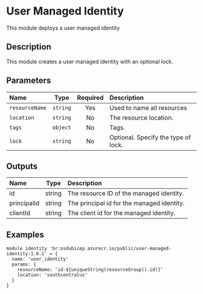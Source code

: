 # User Managed Identity

This module deploys a user managed identity

## Description

This module creates a user managed identity with an optional lock.

## Parameters

| Name           | Type     | Required | Description                         |
| :------------- | :------: | :------: | :---------------------------------- |
| `resourceName` | `string` | Yes      | Used to name all resources          |
| `location`     | `string` | No       | The resource location.              |
| `tags`         | `object` | No       | Tags.                               |
| `lock`         | `string` | No       | Optional. Specify the type of lock. |

## Outputs

| Name        | Type   | Description                                |
| :---------- | :----: | :----------------------------------------- |
| id          | string | The resource ID of the managed identity.   |
| principalId | string | The principal id for the managed identity. |
| clientId    | string | The client id for the managed identity.    |

## Examples

```bicep
module identity 'br:osdubicep.azurecr.io/public/user-managed-identity:1.0.1' = {
  name: 'user_identity'
  params: {
    resourceName: 'id-${uniqueString(resourceGroup().id)}'
    location: 'southcentralus'
  }
}
```